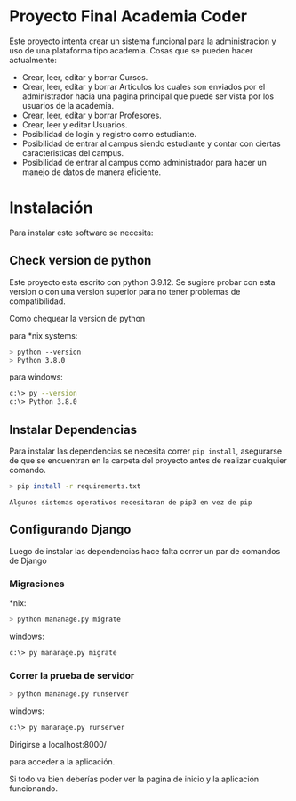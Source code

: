 # Proyecto Final Academia Coder

Este proyecto intenta crear un sistema funcional para la administracion y uso de una plataforma tipo academia.
Cosas que se pueden hacer actualmente:
- Crear, leer, editar y borrar Cursos.
- Crear, leer, editar y borrar Articulos los cuales son enviados por el administrador hacia una pagina principal que puede ser vista por los usuarios de la academia.
- Crear, leer, editar y borrar Profesores.
- Crear, leer y editar Usuarios.
- Posibilidad de login y registro como estudiante.
- Posibilidad de entrar al campus siendo estudiante y contar con ciertas caracteristicas del campus.
- Posibilidad de entrar al campus como administrador para hacer un manejo de datos de manera eficiente. 

# Instalación

Para instalar este software se necesita:

## Check version de python
Este proyecto esta escrito con python 3.9.12. Se sugiere probar con esta version o con una version superior para no tener problemas de compatibilidad.

Como chequear la version de python 

para *nix systems:

```bash
> python --version
> Python 3.8.0
```

para windows:

```bash
c:\> py --version
c:\> Python 3.8.0
```

## Instalar Dependencias

Para instalar las dependencias se necesita correr `pip install`, asegurarse de que se encuentran en la carpeta del proyecto antes de realizar cualquier comando.

```bash
> pip install -r requirements.txt
```

`Algunos sistemas operativos necesitaran de pip3 en vez de pip `

## Configurando Django

Luego de instalar las dependencias hace falta correr un par de comandos de Django

### Migraciones

*nix:
```bash
> python mananage.py migrate
```
windows:
```bash
c:\> py mananage.py migrate
```

### Correr la prueba de servidor

```bash
> python mananage.py runserver
```
windows:
```bash
c:\> py mananage.py runserver
```
Dirigirse a localhost:8000/

para acceder a la aplicación.

Si todo va bien deberías poder ver la pagina de inicio y la aplicación funcionando.
